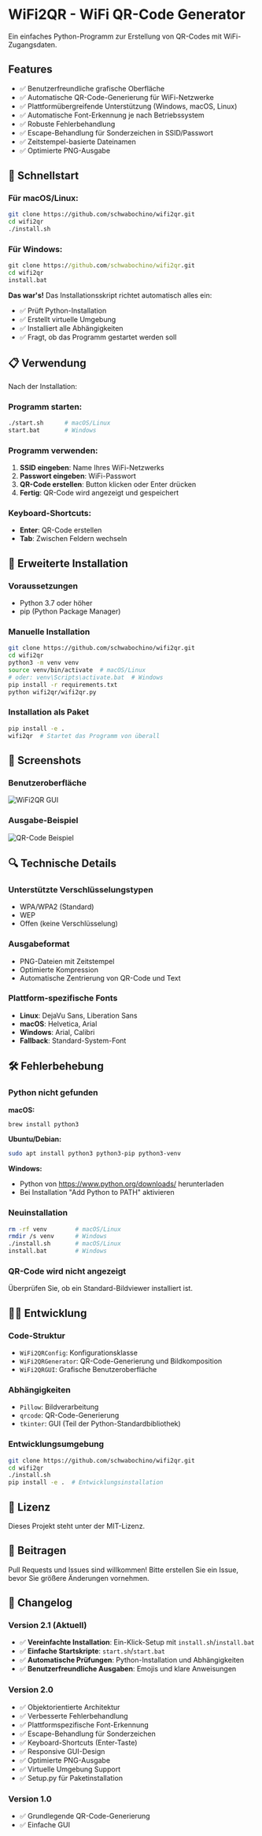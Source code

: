 # WiFi2QR - WiFi QR-Code Generator

Ein einfaches Python-Programm zur Erstellung von QR-Codes mit WiFi-Zugangsdaten.

## Features

- ✅ Benutzerfreundliche grafische Oberfläche
- ✅ Automatische QR-Code-Generierung für WiFi-Netzwerke
- ✅ Plattformübergreifende Unterstützung (Windows, macOS, Linux)
- ✅ Automatische Font-Erkennung je nach Betriebssystem
- ✅ Robuste Fehlerbehandlung
- ✅ Escape-Behandlung für Sonderzeichen in SSID/Passwort
- ✅ Zeitstempel-basierte Dateinamen
- ✅ Optimierte PNG-Ausgabe

## 🚀 Schnellstart

### Für macOS/Linux:
```bash
git clone https://github.com/schwabochino/wifi2qr.git
cd wifi2qr
./install.sh
```

### Für Windows:
```cmd
git clone https://github.com/schwabochino/wifi2qr.git
cd wifi2qr
install.bat
```

**Das war's!** Das Installationsskript richtet automatisch alles ein:
- ✅ Prüft Python-Installation
- ✅ Erstellt virtuelle Umgebung
- ✅ Installiert alle Abhängigkeiten
- ✅ Fragt, ob das Programm gestartet werden soll

## 📋 Verwendung

Nach der Installation:

### Programm starten:
```bash
./start.sh      # macOS/Linux
start.bat       # Windows
```

### Programm verwenden:
1. **SSID eingeben**: Name Ihres WiFi-Netzwerks
2. **Passwort eingeben**: WiFi-Passwort
3. **QR-Code erstellen**: Button klicken oder Enter drücken
4. **Fertig**: QR-Code wird angezeigt und gespeichert

### Keyboard-Shortcuts:
- **Enter**: QR-Code erstellen
- **Tab**: Zwischen Feldern wechseln

## 🔧 Erweiterte Installation

### Voraussetzungen
- Python 3.7 oder höher
- pip (Python Package Manager)

### Manuelle Installation
```bash
git clone https://github.com/schwabochino/wifi2qr.git
cd wifi2qr
python3 -m venv venv
source venv/bin/activate  # macOS/Linux
# oder: venv\Scripts\activate.bat  # Windows
pip install -r requirements.txt
python wifi2qr/wifi2qr.py
```

### Installation als Paket
```bash
pip install -e .
wifi2qr  # Startet das Programm von überall
```

## 📸 Screenshots

### Benutzeroberfläche
![WiFi2QR GUI](https://raw.githubusercontent.com/schwabochino/wifi2qr/master/exampleimg/wifi2qr.png)

### Ausgabe-Beispiel
![QR-Code Beispiel](https://raw.githubusercontent.com/schwabochino/wifi2qr/master/exampleimg/qrcode.png)

## 🔍 Technische Details

### Unterstützte Verschlüsselungstypen
- WPA/WPA2 (Standard)
- WEP
- Offen (keine Verschlüsselung)

### Ausgabeformat
- PNG-Dateien mit Zeitstempel
- Optimierte Kompression
- Automatische Zentrierung von QR-Code und Text

### Plattform-spezifische Fonts
- **Linux**: DejaVu Sans, Liberation Sans
- **macOS**: Helvetica, Arial
- **Windows**: Arial, Calibri
- **Fallback**: Standard-System-Font

## 🛠️ Fehlerbehebung

### Python nicht gefunden
**macOS:**
```bash
brew install python3
```

**Ubuntu/Debian:**
```bash
sudo apt install python3 python3-pip python3-venv
```

**Windows:**
- Python von https://www.python.org/downloads/ herunterladen
- Bei Installation "Add Python to PATH" aktivieren

### Neuinstallation
```bash
rm -rf venv        # macOS/Linux
rmdir /s venv      # Windows
./install.sh       # macOS/Linux
install.bat        # Windows
```

### QR-Code wird nicht angezeigt
Überprüfen Sie, ob ein Standard-Bildviewer installiert ist.

## 👨‍💻 Entwicklung

### Code-Struktur
- `WiFi2QRConfig`: Konfigurationsklasse
- `WiFi2QRGenerator`: QR-Code-Generierung und Bildkomposition
- `WiFi2QRGUI`: Grafische Benutzeroberfläche

### Abhängigkeiten
- `Pillow`: Bildverarbeitung
- `qrcode`: QR-Code-Generierung
- `tkinter`: GUI (Teil der Python-Standardbibliothek)

### Entwicklungsumgebung
```bash
git clone https://github.com/schwabochino/wifi2qr.git
cd wifi2qr
./install.sh
pip install -e .  # Entwicklungsinstallation
```

## 📄 Lizenz

Dieses Projekt steht unter der MIT-Lizenz.

## 🤝 Beitragen

Pull Requests und Issues sind willkommen! Bitte erstellen Sie ein Issue, bevor Sie größere Änderungen vornehmen.

## 📝 Changelog

### Version 2.1 (Aktuell)
- ✅ **Vereinfachte Installation**: Ein-Klick-Setup mit `install.sh`/`install.bat`
- ✅ **Einfache Startskripte**: `start.sh`/`start.bat`
- ✅ **Automatische Prüfungen**: Python-Installation und Abhängigkeiten
- ✅ **Benutzerfreundliche Ausgaben**: Emojis und klare Anweisungen

### Version 2.0
- ✅ Objektorientierte Architektur
- ✅ Verbesserte Fehlerbehandlung
- ✅ Plattformspezifische Font-Erkennung
- ✅ Escape-Behandlung für Sonderzeichen
- ✅ Keyboard-Shortcuts (Enter-Taste)
- ✅ Responsive GUI-Design
- ✅ Optimierte PNG-Ausgabe
- ✅ Virtuelle Umgebung Support
- ✅ Setup.py für Paketinstallation

### Version 1.0
- ✅ Grundlegende QR-Code-Generierung
- ✅ Einfache GUI

